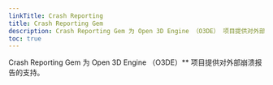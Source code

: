 ```yaml
---
linkTitle: Crash Reporting
title: Crash Reporting Gem
description: Crash Reporting Gem 为 Open 3D Engine （O3DE） 项目提供对外部崩溃报告的支持。
toc: true
---
```


Crash Reporting Gem 为 Open 3D Engine （O3DE）** 项目提供对外部崩溃报告的支持。
